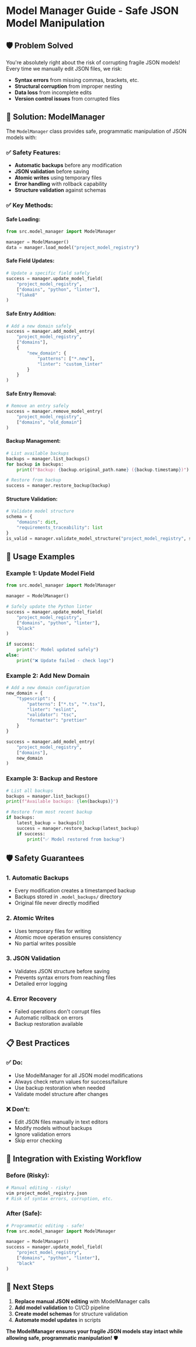# Model Manager Guide - Safe JSON Model Manipulation

## 🛡️ **Problem Solved**

You're absolutely right about the risk of corrupting fragile JSON models! Every time we manually edit JSON files, we risk:
- **Syntax errors** from missing commas, brackets, etc.
- **Structural corruption** from improper nesting
- **Data loss** from incomplete edits
- **Version control issues** from corrupted files

## 🎯 **Solution: ModelManager**

The `ModelManager` class provides safe, programmatic manipulation of JSON models with:

### **✅ Safety Features:**
- **Automatic backups** before any modification
- **JSON validation** before saving
- **Atomic writes** using temporary files
- **Error handling** with rollback capability
- **Structure validation** against schemas

### **✅ Key Methods:**

#### **Safe Loading:**
```python
from src.model_manager import ModelManager

manager = ModelManager()
data = manager.load_model("project_model_registry")
```

#### **Safe Field Updates:**
```python
# Update a specific field safely
success = manager.update_model_field(
    "project_model_registry",
    ["domains", "python", "linter"],
    "flake8"
)
```

#### **Safe Entry Addition:**
```python
# Add a new domain safely
success = manager.add_model_entry(
    "project_model_registry",
    ["domains"],
    {
        "new_domain": {
            "patterns": ["*.new"],
            "linter": "custom_linter"
        }
    }
)
```

#### **Safe Entry Removal:**
```python
# Remove an entry safely
success = manager.remove_model_entry(
    "project_model_registry",
    ["domains", "old_domain"]
)
```

#### **Backup Management:**
```python
# List available backups
backups = manager.list_backups()
for backup in backups:
    print(f"Backup: {backup.original_path.name} ({backup.timestamp})")

# Restore from backup
success = manager.restore_backup(backup)
```

#### **Structure Validation:**
```python
# Validate model structure
schema = {
    "domains": dict,
    "requirements_traceability": list
}
is_valid = manager.validate_model_structure("project_model_registry", schema)
```

## 🚀 **Usage Examples**

### **Example 1: Update Model Field**
```python
from src.model_manager import ModelManager

manager = ModelManager()

# Safely update the Python linter
success = manager.update_model_field(
    "project_model_registry",
    ["domains", "python", "linter"],
    "black"
)

if success:
    print("✅ Model updated safely")
else:
    print("❌ Update failed - check logs")
```

### **Example 2: Add New Domain**
```python
# Add a new domain configuration
new_domain = {
    "typescript": {
        "patterns": ["*.ts", "*.tsx"],
        "linter": "eslint",
        "validator": "tsc",
        "formatter": "prettier"
    }
}

success = manager.add_model_entry(
    "project_model_registry",
    ["domains"],
    new_domain
)
```

### **Example 3: Backup and Restore**
```python
# List all backups
backups = manager.list_backups()
print(f"Available backups: {len(backups)}")

# Restore from most recent backup
if backups:
    latest_backup = backups[0]
    success = manager.restore_backup(latest_backup)
    if success:
        print("✅ Model restored from backup")
```

## 🛡️ **Safety Guarantees**

### **1. Automatic Backups**
- Every modification creates a timestamped backup
- Backups stored in `.model_backups/` directory
- Original file never directly modified

### **2. Atomic Writes**
- Uses temporary files for writing
- Atomic move operation ensures consistency
- No partial writes possible

### **3. JSON Validation**
- Validates JSON structure before saving
- Prevents syntax errors from reaching files
- Detailed error logging

### **4. Error Recovery**
- Failed operations don't corrupt files
- Automatic rollback on errors
- Backup restoration available

## 📋 **Best Practices**

### **✅ Do:**
- Use ModelManager for all JSON model modifications
- Always check return values for success/failure
- Use backup restoration when needed
- Validate model structure after changes

### **❌ Don't:**
- Edit JSON files manually in text editors
- Modify models without backups
- Ignore validation errors
- Skip error checking

## 🔧 **Integration with Existing Workflow**

### **Before (Risky):**
```bash
# Manual editing - risky!
vim project_model_registry.json
# Risk of syntax errors, corruption, etc.
```

### **After (Safe):**
```python
# Programmatic editing - safe!
from src.model_manager import ModelManager

manager = ModelManager()
success = manager.update_model_field(
    "project_model_registry",
    ["domains", "python", "linter"],
    "black"
)
```

## 🎯 **Next Steps**

1. **Replace manual JSON editing** with ModelManager calls
2. **Add model validation** to CI/CD pipeline
3. **Create model schemas** for structure validation
4. **Automate model updates** in scripts

**The ModelManager ensures your fragile JSON models stay intact while allowing safe, programmatic manipulation!** 🛡️ 
